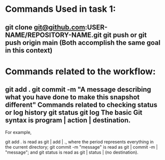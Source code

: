# Commands Used in task 1:
git clone git@github.com:USER-NAME/REPOSITORY-NAME.git
git push or git push origin main (Both accomplish the same goal in this context)
---
# Commands related to the workflow:
git add .
git commit -m "A message describing what you have done to make this snapshot different"
Commands related to checking status or log history
git status
git log
The basic Git syntax is program | action | destination.
---

For example,

git add . is read as git | add | ., where the period represents everything in the current directory;
git commit -m "message" is read as git | commit -m | "message"; and
git status is read as git | status | (no destination).
